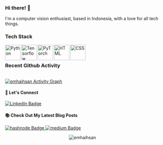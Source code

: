 
<!--
**emhaihsan/emhaihsan** is a ✨ _special_ ✨ repository because its `README.md` (this file) appears on your GitHub profile.

Here are some ideas to get you started:

- 🔭 I’m currently working on ...
- 🌱 I’m currently learning ...
- 👯 I’m looking to collaborate on ...
- 🤔 I’m looking for help with ...
- 💬 Ask me about ...
- 📫 How to reach me: ...
- 😄 Pronouns: ...
- ⚡ Fun fact: ...
-->

### Hi there! 👋

I'm a computer vision enthusiast, based in Indonesia, with a love for all tech things. 


### Tech Stack
  <a href="https://python.org/"><img align="left" alt="Python" title="Python" height="50px" src="https://cdn.icon-icons.com/icons2/112/PNG/512/python_18894.png" /></a>
  <a href="https://tensorflow.org/"><img align="left" alt="Tensorflow" title="Tensorflow" height="50px" src="https://cdn.icon-icons.com/icons2/2699/PNG/512/tensorflow_logo_icon_168671.png" /></a>
  <a href="https://pytorch.org/"><img align="left" alt="PyTorch" title="PyTorch" height="50px" src="https://cdn.icon-icons.com/icons2/2699/PNG/512/pytorch_logo_icon_170820.png" /></a>
  <a href="#"><img align="left" alt="HTML" title="HTML" height="50px" src="https://e7.pngegg.com/pngimages/410/100/png-clipart-web-development-html-responsive-web-design-logo-javascript-html-angle-web-design-thumbnail.png" /></a>
  <a href="#"><img align="left" alt="CSS" title="CSS" height="50px" src="https://upload.wikimedia.org/wikipedia/commons/6/62/CSS3_logo.svg" /></a>
  <br>
  <br>
  
<!-- ### Github Statistics
<p align="left">
<a href="https://github.com/emhaihsan">
  <img height="180em" src="https://github-readme-stats-eight-theta.vercel.app/api?username=emhaihsan&show_icons=true&theme=algolia&include_all_commits=true&count_private=true"/>
  <img height="180em" src="https://github-readme-stats-eight-theta.vercel.app/api/top-langs/?username=emhaihsan&layout=compact&layout=compact&theme=algolia"/> 
</a>
</p> 
-->


### Recent Github Activity
<br/>
	<a href="https://github.com/emhaihsan"><img alt="emhaihsan Activity Graph" src="https://github-readme-activity-graph.vercel.app/graph?username=emhaihsan&custom_title=Muhammad%20Ihsan%20Contribution%20Graph&theme=react-dark" /></a>
<br/>

#### 💬 Let's Connect
<!-- - [LinkedIn](https://www.linkedin.com/in/emhaihsan/)
- [Kaggle](https://www.kaggle.com/emhaihsan) -->
<div id="badges" align = "left">
  <a href="https://www.linkedin.com/in/emhaihsan/">
    <img src="https://img.shields.io/badge/LinkedIn-blue?style=for-the-badge&logo=linkedin&logoColor=white" alt="LinkedIn Badge"/>
  </a>
</div>

#### 📚 Check Out My Latest Blog Posts
<div id="badges" align = "left">
  <a href="https://emhaihsan.hashnode.dev/">
    <img src="https://img.shields.io/badge/hashnode-orange?style=for-the-badge&logo=hashnode&logoColor=royalblue" alt="hashnode Badge"/>
  </a>
    <a href="https://https://medium.com/@emhaihsan/">
    <img src="https://img.shields.io/badge/Medium-12100E?style=for-the-badge&logo=medium&logoColor=white" alt="medium Badge"/>
  </a>

</div>

<p align="center"> <img src="https://komarev.com/ghpvc/?username=emhaihsan&label=emhaihsan%20Profile%20Views%20&color=dc143c&style=plastic" alt="emhaihsan" /> </p>

